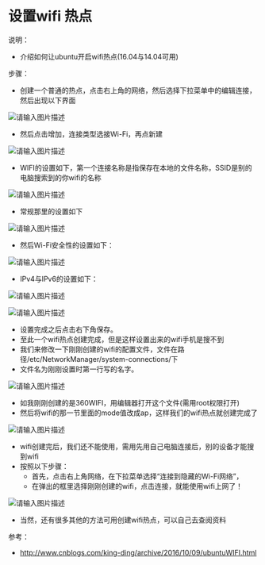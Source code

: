 # 设置wifi 热点

说明：

- 介绍如何让ubuntu开启wifi热点(16.04与14.04可用)

步骤：

- 创建一个普通的热点，点击右上角的网络，然后选择下拉菜单中的编辑连接，然后出现以下界面

![请输入图片描述](http://images.ncnynl.com/ros/2017/735729-20161009211816879-1397348510.png)

- 然后点击增加，连接类型选接Wi-Fi，再点新建

![请输入图片描述](http://images.ncnynl.com/ros/2017/735729-20161009211909820-828496129.png)

- WIFI的设置如下，第一个连接名称是指保存在本地的文件名称，SSID是别的电脑搜索到的你wifi的名称

![请输入图片描述](http://images.ncnynl.com/ros/2017/735729-20161009212057672-802627986.png)

- 常规那里的设置如下

![请输入图片描述](http://images.ncnynl.com/ros/2017/735729-20161009212406872-2106181193.png)

- 然后Wi-Fi安全性的设置如下：

![请输入图片描述](http://images.ncnynl.com/ros/2017/735729-20161009212445125-629357469.png)

- IPv4与IPv6的设置如下：

![请输入图片描述](http://images.ncnynl.com/ros/2017/735729-20161009212557521-537457906.png)

![请输入图片描述](http://images.ncnynl.com/ros/2017/735729-20161009212618100-1597028093.png)

- 设置完成之后点击右下角保存。
- 至此一个wifi热点创建完成，但是这样设置出来的wifi手机是搜不到
- 我们来修改一下刚刚创建的wifi的配置文件，文件在路径/etc/NetworkManager/system-connections/下
- 文件名为刚刚设置时第一行写的名字。

![请输入图片描述](http://images.ncnynl.com/ros/2017/735729-20161009213259441-558886311.png)

- 如我刚刚创建的是360WIFI，用编辑器打开这个文件(需用root权限打开)
- 然后将wifi的那一节里面的mode值改成ap，这样我们的wifi热点就创建完成了

![请输入图片描述](http://images.ncnynl.com/ros/2017/735729-20161009213421556-1118833216.png)

- wifi创建完后，我们还不能使用，需用先用自己电脑连接后，别的设备才能搜到wifi
- 按照以下步骤： 
  - 首先，点击右上角网络，在下拉菜单选择“连接到隐藏的Wi-Fi网络”，
  - 在弹出的框里选择刚刚创建的wifi，点击连接，就能使用wifi上网了！

![请输入图片描述](http://images.ncnynl.com/ros/2017/735729-20161009213848841-502486198.png)

- 当然，还有很多其他的方法可用创建wifi热点，可以自己去查阅资料

参考：

- http://www.cnblogs.com/king-ding/archive/2016/10/09/ubuntuWIFI.html